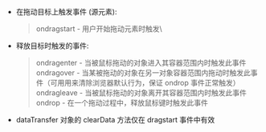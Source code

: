 - 在拖动目标上触发事件 (源元素):

  > ondragstart - 用户开始拖动元素时触发\

- 释放目标时触发的事件:

  > ondragenter - 当被鼠标拖动的对象进入其容器范围内时触发此事件\
  > ondragover - 当某被拖动的对象在另一对象容器范围内拖动时触发此事件（可用用来清除浏览器默认行为，保证 ondrop 事件正常触发）\
  > ondragleave - 当被鼠标拖动的对象离开其容器范围内时触发此事件 \
  > ondrop - 在一个拖动过程中，释放鼠标键时触发此事件

- dataTransfer 对象的 clearData 方法仅在 dragstart 事件中有效
